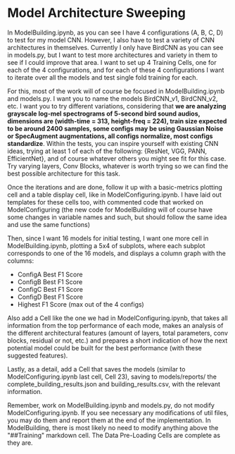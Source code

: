 # Model Architecture Sweeping

In ModelBuilding.ipynb, as you can see I have 4 configurations (A, B, C, D) to test for my model CNN. However, I also have to test a variety of CNN architectures in themselves. Currently I only have BirdCNN as you can see in models.py, but I want to test more architectures and variety in them to see if I could improve that area.
I want to set up 4 Training Cells, one for each of the 4 configurations, and for each of these 4 configurations I want to iterate over all the models and test single fold training for each.

For this, most of the work will of course be focused in ModelBuilding.ipynb and models.py. I want you to name the models BirdCNN_v1, BirdCNN_v2, etc. I want you to try different variations, considering that **we are analyzing grayscale log-mel spectrograms of 5-second bird sound audios, dimensions are (width-time = 313, height-freq = 224), train size expected to be around 2400 samples, some configs may be using Gaussian Noise or SpecAugment augmentations, all configs normalize, most configs standardize**. Within the tests, you can inspire yourself with existing CNN ideas, trying at least 1 of each of the following: {ResNet, VGG, PANN, EfficientNet}, and of course whatever others you might see fit for this case. Try varying layers, Conv Blocks, whatever is worth trying so we can find the best possible architecture for this task.

Once the iterations and are done, follow it up with a basic-metrics plotting cell and a table display cell, like in ModelConfiguring.ipynb. I have laid out templates for these cells too, with commented code that worked on ModelConfiguring (the new code for ModelBuilding will of course have some changes in variable names and such, but should follow the same idea and use the same functions)

Then, since I want 16 models for initial testing, I want one more cell in ModelBuilding.ipynb, plotting a 5x4 of subplots, where each subplot corresponds to one of the 16 models, and displays a column graph with the columns:
- ConfigA Best F1 Score
- ConfigB Best F1 Score
- ConfigC Best F1 Score
- ConfigD Best F1 Score
- Highest F1 Score (max out of the 4 configs)

Also add a Cell like the one we had in ModelConfiguring.ipynb, that takes all information from the top performance of each mode, makes an analysis of the different architectural features (amount of layers, total parameters, conv blocks, residual or not, etc.) and prepares a short indication of how the next potential model could be built for the best performance (with these suggested features).

Lastly, as a detail, add a Cell that saves the models (similar to ModelConfiguring.ipynb last cell, Cell 23), saving to models/reports/ the complete_building_results.json and building_results.csv, with the relevant information.

Remember, work on ModelBuilding.ipynb and models.py, do not modify ModelConfiguring.ipynb. If you see necessary any modifications of util files, you may do them and report them at the end of the implementation. In ModelBuilding, there is most likely no need to modify anything above the "##Training" markdown cell. The Data Pre-Loading Cells are complete as they are.
